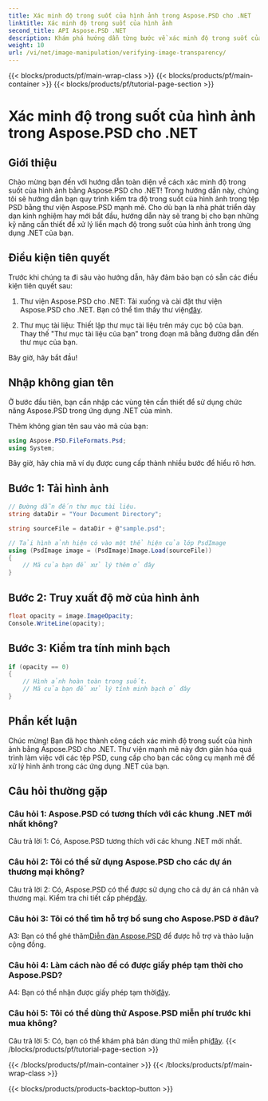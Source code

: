 ```yaml
---
title: Xác minh độ trong suốt của hình ảnh trong Aspose.PSD cho .NET
linktitle: Xác minh độ trong suốt của hình ảnh
second_title: API Aspose.PSD .NET
description: Khám phá hướng dẫn từng bước về xác minh độ trong suốt của hình ảnh trong Aspose.PSD cho .NET.
weight: 10
url: /vi/net/image-manipulation/verifying-image-transparency/
---
```


{{< blocks/products/pf/main-wrap-class >}}
{{< blocks/products/pf/main-container >}}
{{< blocks/products/pf/tutorial-page-section >}}

# Xác minh độ trong suốt của hình ảnh trong Aspose.PSD cho .NET

## Giới thiệu

Chào mừng bạn đến với hướng dẫn toàn diện về cách xác minh độ trong suốt của hình ảnh bằng Aspose.PSD cho .NET! Trong hướng dẫn này, chúng tôi sẽ hướng dẫn bạn quy trình kiểm tra độ trong suốt của hình ảnh trong tệp PSD bằng thư viện Aspose.PSD mạnh mẽ. Cho dù bạn là nhà phát triển dày dạn kinh nghiệm hay mới bắt đầu, hướng dẫn này sẽ trang bị cho bạn những kỹ năng cần thiết để xử lý liền mạch độ trong suốt của hình ảnh trong ứng dụng .NET của bạn.

## Điều kiện tiên quyết

Trước khi chúng ta đi sâu vào hướng dẫn, hãy đảm bảo bạn có sẵn các điều kiện tiên quyết sau:

1.  Thư viện Aspose.PSD cho .NET: Tải xuống và cài đặt thư viện Aspose.PSD cho .NET. Bạn có thể tìm thấy thư viện[đây](https://releases.aspose.com/psd/net/).

2. Thư mục tài liệu: Thiết lập thư mục tài liệu trên máy cục bộ của bạn. Thay thế "Thư mục tài liệu của bạn" trong đoạn mã bằng đường dẫn đến thư mục của bạn.

Bây giờ, hãy bắt đầu!

## Nhập không gian tên

Ở bước đầu tiên, bạn cần nhập các vùng tên cần thiết để sử dụng chức năng Aspose.PSD trong ứng dụng .NET của mình.

Thêm không gian tên sau vào mã của bạn:

```csharp
using Aspose.PSD.FileFormats.Psd;
using System;
```

Bây giờ, hãy chia mã ví dụ được cung cấp thành nhiều bước để hiểu rõ hơn.

## Bước 1: Tải hình ảnh

```csharp
// Đường dẫn đến thư mục tài liệu.
string dataDir = "Your Document Directory";

string sourceFile = dataDir + @"sample.psd";

// Tải hình ảnh hiện có vào một thể hiện của lớp PsdImage
using (PsdImage image = (PsdImage)Image.Load(sourceFile))
{
    // Mã của bạn để xử lý thêm ở đây
}
```

## Bước 2: Truy xuất độ mờ của hình ảnh

```csharp
float opacity = image.ImageOpacity;
Console.WriteLine(opacity);
```

## Bước 3: Kiểm tra tính minh bạch

```csharp
if (opacity == 0)
{
    // Hình ảnh hoàn toàn trong suốt.
    // Mã của bạn để xử lý tính minh bạch ở đây
}
```

## Phần kết luận

Chúc mừng! Bạn đã học thành công cách xác minh độ trong suốt của hình ảnh bằng Aspose.PSD cho .NET. Thư viện mạnh mẽ này đơn giản hóa quá trình làm việc với các tệp PSD, cung cấp cho bạn các công cụ mạnh mẽ để xử lý hình ảnh trong các ứng dụng .NET của bạn.

## Câu hỏi thường gặp

### Câu hỏi 1: Aspose.PSD có tương thích với các khung .NET mới nhất không?

Câu trả lời 1: Có, Aspose.PSD tương thích với các khung .NET mới nhất.

### Câu hỏi 2: Tôi có thể sử dụng Aspose.PSD cho các dự án thương mại không?

 Câu trả lời 2: Có, Aspose.PSD có thể được sử dụng cho cả dự án cá nhân và thương mại. Kiểm tra chi tiết cấp phép[đây](https://purchase.aspose.com/buy).

### Câu hỏi 3: Tôi có thể tìm hỗ trợ bổ sung cho Aspose.PSD ở đâu?

 A3: Bạn có thể ghé thăm[Diễn đàn Aspose.PSD](https://forum.aspose.com/c/psd/34) để được hỗ trợ và thảo luận cộng đồng.

### Câu hỏi 4: Làm cách nào để có được giấy phép tạm thời cho Aspose.PSD?

 A4: Bạn có thể nhận được giấy phép tạm thời[đây](https://purchase.aspose.com/temporary-license/).

### Câu hỏi 5: Tôi có thể dùng thử Aspose.PSD miễn phí trước khi mua không?

Câu trả lời 5: Có, bạn có thể khám phá bản dùng thử miễn phí[đây](https://releases.aspose.com/).
{{< /blocks/products/pf/tutorial-page-section >}}

{{< /blocks/products/pf/main-container >}}
{{< /blocks/products/pf/main-wrap-class >}}

{{< blocks/products/products-backtop-button >}}
